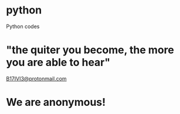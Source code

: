 # python
Python codes

# "the quiter you become, the more you are able to hear"
B17IVI3@protonmail.com
# We are anonymous!
